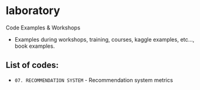 # laboratory
Code Examples &amp; Workshops

* Examples during workshops, training, courses, kaggle examples, etc..., book examples.

## List of codes:

* `07. RECOMMENDATION SYSTEM` - Recommendation system metrics
